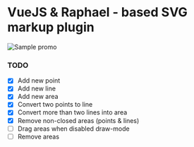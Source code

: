 # VueJS & Raphael - based SVG markup plugin

![][promo]

### TODO
- [x] Add new point
- [x] Add new line
- [x] Add new area
- [x] Convert two points to line
- [x] Convert more than two lines into area
- [x] Remove non-closed areas (points & lines)
- [ ] Drag areas when disabled draw-mode
- [ ] Remove areas

[promo]: https://store.1ddk.ru/vue-svg-markup/promo.gif "Sample promo"
